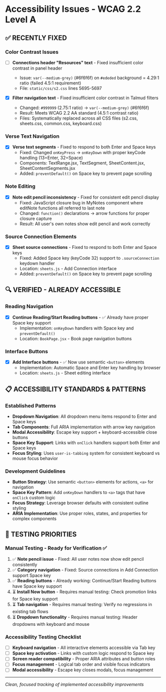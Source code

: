# Accessibility Issues - WCAG 2.2 Level A

## ✅ RECENTLY FIXED

### Color Contrast Issues  
- [ ] **Connections header "Resources" text** - Fixed insufficient color contrast in panel header
  - Issue: `var(--medium-grey)` (#6f6f6f) on `#ededed` background = 4.29:1 ratio (failed 4.5:1 requirement)
  - File: `static/css/s2.css` lines 5695-5697

- [x] **Filter navigation text** - Fixed insufficient color contrast in Talmud filters
  - Changed: `#999999` (2.75:1 ratio) → `var(--medium-grey)` (#6f6f6f)
  - Result: Meets WCAG 2.2 AA standard (4.5:1 contrast ratio)
  - Files: Systematically replaced across all CSS files (s2.css, sheets.css, common.css, keyboard.css)

### Verse Text Navigation
- [x] **Verse text segments** - Fixed to respond to both Enter and Space keys  
  - Fixed: Changed `onKeyPress` → `onKeyDown` with proper keyCode handling (13=Enter, 32=Space)
  - Components: TextRange.jsx, TextSegment, SheetContent.jsx, SheetContentSegments.jsx
  - Added: `preventDefault()` on Space key to prevent page scrolling

### Note Editing  
- [x] **Note edit pencil inconsistency** - Fixed for consistent edit pencil display
  - Fixed: JavaScript closure bug in MyNotes component where editNote functions all referred to last note
  - Changed: `function()` declarations → arrow functions for proper closure capture  
  - Result: All user's own notes show edit pencil and work correctly

### Source Connection Elements
- [x] **Sheet source connections** - Fixed to respond to both Enter and Space keys
  - Fixed: Added Space key (keyCode 32) support to `.sourceConnection` keydown handler
  - Location: `sheets.js` - Add Connection interface
  - Added: `preventDefault()` on Space key to prevent page scrolling

## 🔍 VERIFIED - ALREADY ACCESSIBLE

### Reading Navigation
- [x] **Continue Reading/Start Reading buttons** - ✅ Already have proper Space key support
  - Implementation: `onKeyDown` handlers with Space key and `preventDefault()`
  - Location: `BookPage.jsx` - Book page navigation buttons

### Interface Buttons  
- [x] **Add Interface buttons** - ✅ Now use semantic `<button>` elements 
  - Implementation: Automatic Space and Enter key handling by browser
  - Location: `sheets.js` - Sheet editing interface

## 📋 ACCESSIBILITY STANDARDS & PATTERNS

### Established Patterns  
- **Dropdown Navigation**: All dropdown menu items respond to Enter and Space keys
- **Tab Components**: Full ARIA implementation with arrow key navigation  
- **Modal Accessibility**: Escape key support + keyboard-accessible close buttons
- **Space Key Support**: Links with `onClick` handlers support both Enter and Space keys
- **Focus Styling**: Uses `user-is-tabbing` system for consistent keyboard vs mouse focus behavior

### Development Guidelines
- **Button Strategy**: Use semantic `<button>` elements for actions, `<a>` for navigation  
- **Space Key Pattern**: Add `onKeyDown` handlers to `<a>` tags that have `onClick` custom logic
- **Focus Strategy**: Leverage browser defaults with consistent outline styling
- **ARIA Implementation**: Use proper roles, states, and properties for complex components

## 🧪 TESTING PRIORITIES

### Manual Testing - Ready for Verification ✅  
1. ✅ **Note pencil issue** - Fixed: All user notes now show edit pencil consistently
2. ✅ **Category navigation** - Fixed: Source connections in Add Connection support Space key
3. ✅ **Reading buttons** - Already working: Continue/Start Reading buttons have Space key support  
4. ⏳ **Install Now button** - Requires manual testing: Check promotion links for Space key support
5. ⏳ **Tab navigation** - Requires manual testing: Verify no regressions in existing tab flows
6. ⏳ **Dropdown functionality** - Requires manual testing: Header dropdowns with keyboard and mouse

### Accessibility Testing Checklist
- [ ] **Keyboard navigation** - All interactive elements accessible via Tab key
- [ ] **Space key activation** - Links with custom logic respond to Space key  
- [ ] **Screen reader compatibility** - Proper ARIA attributes and button roles
- [ ] **Focus management** - Logical tab order and visible focus indicators
- [ ] **Modal accessibility** - Escape key closes modals, focus management

---
*Clean, focused tracking of implemented accessibility improvements*
